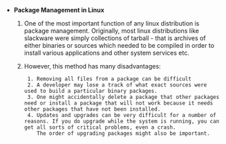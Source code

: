 * **Package Management in Linux**
    
      
  1. One of the most important function of any linux distribution is package management. Originally, most linux distributions like slackware were simply collections of tarball - 
     that is archives of either binaries or sources which needed to be compiled in order to install various applications and other system services etc.
  2. However, this method has many disadvantages:
  
          1. Removing all files from a package can be difficult
          2. A developer may lose a track of what exact sources were used to build a particular binary packages.
          3. One might accidentally delete a package that other packages need or install a package that will not work because it needs other packages that have not been installed.
          4. Updates and upgrades can be very difficult for a number of reasons. If you do upgrade while the system is running, you can get all sorts of critical problems, even a crash. 
             The order of upgrading packages might also be important.
